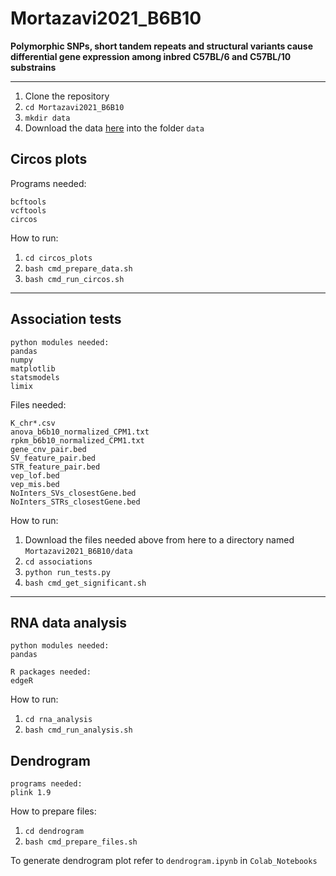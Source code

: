 # Mortazavi2021_B6B10
**Polymorphic SNPs, short tandem repeats and structural variants cause differential gene expression among inbred C57BL/6 and C57BL/10 substrains**
***

1. Clone the repository
2. `cd Mortazavi2021_B6B10`
3. `mkdir data`
4. Download the data [here](https://drive.google.com/drive/folders/1g6WIabQRq3H0IpUBDZSswbRIbpRDYjY6?usp=sharing) into the folder `data`

## Circos plots
Programs needed:
```
bcftools
vcftools
circos
```
How to run:
1. `cd circos_plots`
2. `bash cmd_prepare_data.sh`
3. `bash cmd_run_circos.sh`
***

## Association tests
```
python modules needed:
pandas
numpy
matplotlib
statsmodels
limix
```
Files needed:
```
K_chr*.csv
anova_b6b10_normalized_CPM1.txt
rpkm_b6b10_normalized_CPM1.txt
gene_cnv_pair.bed
SV_feature_pair.bed
STR_feature_pair.bed
vep_lof.bed
vep_mis.bed
NoInters_SVs_closestGene.bed
NoInters_STRs_closestGene.bed
```
How to run:
1. Download the files needed above from here to a directory named `Mortazavi2021_B6B10/data`
2. `cd associations`
3. `python run_tests.py`
4. `bash cmd_get_significant.sh`
***

## RNA data analysis
```
python modules needed:
pandas

R packages needed:
edgeR
```
How to run:
1. `cd rna_analysis`
2. `bash cmd_run_analysis.sh`

## Dendrogram
```
programs needed:
plink 1.9
```
How to prepare files:
1. `cd dendrogram`
2. `bash cmd_prepare_files.sh`

To generate dendrogram plot refer to `dendrogram.ipynb` in `Colab_Notebooks`
